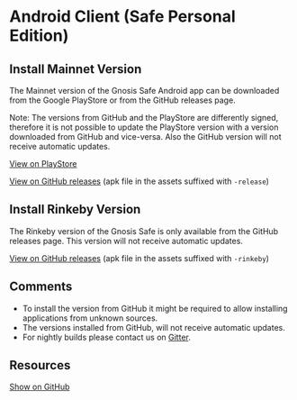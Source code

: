 # Android Client (Safe Personal Edition)

## Install Mainnet Version

The Mainnet version of the Gnosis Safe Android app can be downloaded from the Google PlayStore or from the GitHub releases page.

Note: The versions from GitHub and the PlayStore are differently signed, therefore it is not possible to update the PlayStore version with a version downloaded from GitHub and vice-versa. Also the GitHub version will not receive automatic updates.

[View on PlayStore](https://play.google.com/store/apps/details?id=pm.gnosis.heimdall)

[View on GitHub releases](https://github.com/gnosis/safe-android/releases) (apk file in the assets suffixed with `-release`)

## Install Rinkeby Version

The Rinkeby version of the Gnosis Safe is only available from the GitHub releases page. This version will not receive automatic updates.

[View on GitHub releases](https://github.com/gnosis/safe-android/releases) (apk file in the assets suffixed with `-rinkeby`)

## Comments

- To install the version from GitHub it might be required to allow installing applications from unknown sources.
- The versions installed from GitHub, will not receive automatic updates.
- For nightly builds please contact us on [Gitter](https://gitter.im/gnosis/Safe).

## Resources

[Show on GitHub](https://github.com/gnosis/safe-android)